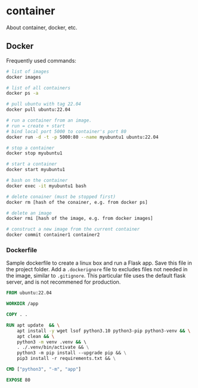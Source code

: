 # container
About container, docker, etc.

## Docker

Frequently used commands:

```bash
# list of images
docker images

# list of all containers
docker ps -a

# pull ubuntu with tag 22.04
docker pull ubuntu:22.04

# run a container from an image.
# run = create + start
# bind local port 5000 to container's port 80 
docker run -d -t -p 5000:80 --name myubuntu1 ubuntu:22.04

# stop a container
docker stop myubuntu1

# start a container
docker start myubuntu1

# bash on the container
docker exec -it myubuntu1 bash

# delete conainer (must be stopped first)
docker rm [hash of the conainer, e.g. from docker ps]

# delete an image
docker rmi [hash of the image, e.g. from docker images]

# construct a new image from the current container
docker commit container1 container2

```

### Dockerfile

Sample dockerfile to create a linux box and run a Flask app. Save this file in the project folder. Add a `.dockerignore` file to excludes files not needed in the image, similar to `.gitignore`. This particular file uses the default flask server, and is not recommened for production. 

```dockerfile
FROM ubuntu:22.04

WORKDIR /app

COPY . .

RUN apt update  && \
    apt install -y wget lsof python3.10 python3-pip python3-venv && \
    apt clean && \
    python3 -m venv .venv && \ 
    . ./.venv/bin/activate && \
    python3 -m pip install --upgrade pip && \
    pip3 install -r requirements.txt && \

CMD ["python3", "-m", "app"]

EXPOSE 80
```
